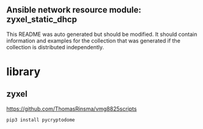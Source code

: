 ## Ansible network resource module: zyxel_static_dhcp

This README was auto generated but should be modified.  It should contain information and examples
for the collection that was generated if the collection is distributed independently.

# library

## zyxel

<https://github.com/ThomasRinsma/vmg8825scripts>

```bash
pip3 install pycryptodome
```

